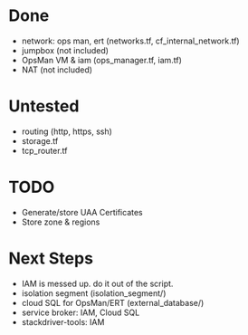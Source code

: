 # Done
- network: ops man, ert (networks.tf, cf_internal_network.tf)
- jumpbox (not included)
- OpsMan VM & iam (ops_manager.tf, iam.tf)
- NAT (not included)

# Untested
- routing (http, https, ssh)
- storage.tf
- tcp_router.tf

# TODO
- Generate/store UAA Certificates
- Store zone & regions

# Next Steps
- IAM is messed up. do it out of the script.
- isolation segment (isolation_segment/)
- cloud SQL for OpsMan/ERT (external_database/)
- service broker: IAM, Cloud SQL
- stackdriver-tools: IAM


